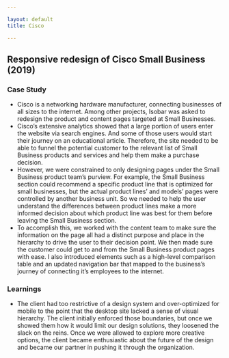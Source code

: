 ```yaml
---

layout: default
title: Cisco

---
```


## Responsive redesign of Cisco Small Business (2019)

### Case Study

- Cisco is a networking hardware manufacturer, connecting businesses of all sizes to the internet. Among other projects, Isobar was asked to redesign the product and content pages targeted at Small Businesses.
- Cisco’s extensive analytics showed that a large portion of users enter the website via search engines. And some of those users would start their journey on an educational article. Therefore, the site needed to be able to funnel the potential customer to the relevant list of Small Business products and services and help them make a purchase decision.
- However, we were constrained to only designing pages under the Small Business product team’s purview. For example, the Small Business section could recommend a specific product line that is optimized for small businesses, but the actual product lines’ and models’ pages were controlled by another business unit. So we needed to help the user understand the differences between product lines make a more informed decision about which product line was best for them before leaving the Small Business section.
- To accomplish this, we worked with the content team to make sure the information on the page all had a distinct purpose and place in the hierarchy to drive the user to their decision point. We then made sure the customer could get to and from the Small Business product pages with ease. I also introduced elements such as a high-level comparison table and an updated navigation bar that mapped to the business’s journey of connecting it’s employees to the internet.

### Learnings

- The client had too restrictive of a design system and over-optimized for mobile to the point that the desktop site lacked a sense of visual hierarchy. The client initially enforced those boundaries, but once we showed them how it would limit our design solutions, they loosened the slack on the reins. Once we were allowed to explore more creative options, the client became enthusiastic about the future of the design and became our partner in pushing it through the organization. 